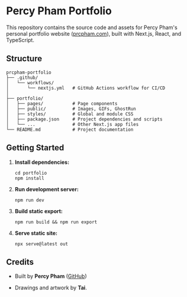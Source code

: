 # Percy Pham Portfolio

This repository contains the source code and assets for Percy Pham's personal portfolio website ([prcpham.com](https://prcpham.com)), built with Next.js, React, and TypeScript.

## Structure

```
prcpham-portfolio
├── .github/
│   └── workflows/
│       └── nextjs.yml   # GitHub Actions workflow for CI/CD
│   
├── portfolio/
│   ├── pages/           # Page components
│   ├── public/          # Images, GIFs, GhostRun
│   ├── styles/          # Global and module CSS
│   ├── package.json     # Project dependencies and scripts
│   └── ...              # Other Next.js app files
└── README.md            # Project documentation
```

## Getting Started

1. **Install dependencies:**
   ```
   cd portfolio
   npm install
   ```

2. **Run development server:**
   ```
   npm run dev
   ```

3. **Build static export:**
   ```
   npm run build && npm run export
   ```

4. **Serve static site:**
   ```
   npx serve@latest out
   ```

## Credits

- Built by **Percy Pham** ([GitHub](https://github.com/prcpham-dev))

- Drawings and artwork by **Tai**.